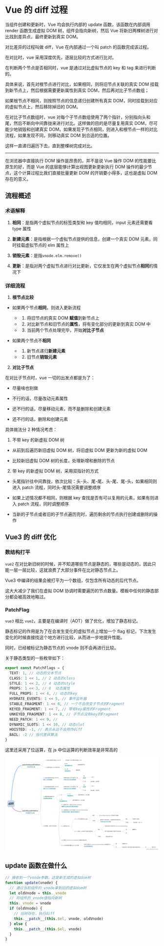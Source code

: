 # Vue 的 diff 过程

当组件创建和更新时，Vue 均会执行内部的 update 函数，该函数在内部调用 render 函数生成虚拟 DOM 树，组件会指向新树，然后 Vue 将新旧两棵树进行对比找到差异点，最终更新到真实 DOM。

对比差异的过程叫做 diff，Vue 在内部通过一个叫 patch 的函数完成该过程。

在对比时，vue 采用深度优先，逐层比较的方式进行比对。

在判断两个节点是否相同时，vue 是通过对比虚拟节点的 key 和 tag 来进行判断的。

具体来说，首先对根节点进行对比，如果相同，则将旧节点关联的真实 DOM 挂载到新节点上，然后根据需要更新属性到真实 DOM，然后再对比子节点数组；

如果根节点不相同，则按照节点的信息递归创建所有真实 DOM，同时挂载到对应的虚拟节点上，然后移除掉旧的 DOM。

在对比子节点数组时，vue 对每个子节点数组使用了两个指针，分别指向头和尾，然后不断向中间靠拢来进行对比。这样做的目的是尽量复用真实 DOM，尽可能少地销毁和创建真实 DOM。如果发现子节点相同，则进入和根节点一样的对比流程，如果发现不同，则移动真实 DOM 到合适的位置。

这样一直递归遍历下去，直到整棵树完成对比。

---

在浏览器中直接执行 DOM 操作是昂贵的，并不是说 Vue 操作 DOM 的性能要比原生的好，而是 Vue 的底层能够计算出视图更新更新执行 DOM 操作的最少节点，这个计算过程比我们直接批量更新 DOM 的开销要小得多，这也是虚拟 DOM 存在的意义。

## 流程概述

### 术语解释

1. **相同**：是指两个虚拟节点的标签类型和 key 值均相同，input 元素还需要看 type 属性

2. **新建元素**：是指根据一个虚拟节点提供的信息，创建一个真实 DOM 元素，同时挂载虚拟节点的 elm 属性上

3. **销毁元素**：是指`vnode.elm.remove()`

4. **更新**：是指对两个虚拟节点进行对比更新，它仅发生在两个虚拟节点**相同**的情况下

### 详细流程

1. **根节点比较**

- 如果两个节点**相同**，则进入更新流程

  - 1. 将旧节点的真实 DOM **赋值**到新节点上

  - 2. 对比新节点和旧节点的**属性**，将有变化部分的更新到真实 DOM 中

  - 3. 当前两个节点处理完毕，开始**对比子节点**

- 如果两个节点不**相同**

  - 1. 新节点递归**新建元素**

  - 2. 旧节点**销毁元素**

2. **对比子节点**

在对比子节点时，vue 一切的出发点都是为了：

- 尽量啥也别做

- 不行的话，尽量改动元素属性

- 还不行的话，尽量移动元素，而不是删除和创建元素

- 还不行的话，删除和创建元素

具体做法分 2 种情况考虑：

1. 不带 key 的新虚拟 DOM 树

- 从前到后遍历新旧虚拟 DOM 树，将旧虚拟 DOM 更新为新的虚拟 DOM

- 比较新旧虚拟 DOM 树的长度，处理新增和删除的节点

2. 带 key 的新虚拟 DOM 树，采用双指针的方式

- 头尾指针往中间靠拢，依次比较：头-头、尾-尾、头-尾、尾-头，如果相同则进入 patch 流程，同时头-尾情况需要调整顺序

- 如果上述情况都不相同，则根据 key 查找是否有可以复用的元素，如果有则进入 patch 流程，同时调整顺序

- 当新的子节点或者旧的子节点遍历完时，遍历剩余的节点执行创建或删除的操作

<!-- - 从前到后遍历新旧虚拟 DOM 树，寻找可复用节点，遇到不可复用节点就跳出循环

- 从后往前遍历新旧虚拟 DOM 树，寻找可复用节点，遇到不可复用节点就跳出循环

- 对比前两次遍历的索引，识别出两侧与中间新增与删除的节点

- 处理未识别出的节点 -->

## Vue3 的 diff 优化

### 数结构打平

`vue2` 在对比新旧树的时候，并不知道哪些节点是静态的，哪些是动态的，因此只能一层一层比较，这就浪费了大部分事件在比对静态节点上。

Vue3 中编译的结果会被打平为一个数组，仅包含所有动态的后代节点。

这大大减少了我们在虚拟 DOM 协调时需要遍历的节点数量。模板中任何的静态部分都会被高效地略过。

### PatchFlag

`vue3` 相比 `vue2`，主要是在编译时（AOT）做了优化，增加了静态标记。

静态标记的作用是为了在会发生变化的虚拟节点上增加一个 flag 标记，下次发生变化的时候直接找这个地方进行比较，从而进一步地提升性能。

同时，已经被标记为静态节点的 vnode 则不会再进行比较。

关于静态类型的一些枚举如下：

```ts
export const PatchFlags = {
  TEXT: 1, // 动态的文本节点
  CLASS: 1 << 1, // 2 动态的class
  STYLE: 1 << 2, // 4 动态的style
  PROPS: 1 << 3, // 8  动态属性
  FULL_PROPS: 1 << 4, // 动态的key
  HYDRATE_EVENTS: 1 << 5, // 事件监听器
  STABLE_FRAGMENT: 1 << 6, // 一个不会改变子节点的Fragment
  KEYED_FRAGMENT: 1 << 7, // 带有key属性的Fragment
  UNKEYED_FRAGMENT: 1 << 8, // 子节点没有key的Fragment
  NEED_PATCH: 1 << 9, //
  DYNAMIC_SLOTS: 1 << 10, // 动态slot
  HOISTED: -1, // 表示永远不会用作diff
  BAIL: -2 // 指代差异算法
}
```

这里还采用了位运算，在 js 中位运算的判断效率是非常高的

![Vue的diff过程](vue-diff.png)

## update 函数在做什么

```js
// 接收到一个vnode参数，这是新生成的虚拟dom树
function update(vnode) {
  // 通过当前组件的_vnode拿到旧的虚拟dom树
  let oldVnode = this._vnode
  // 将组件的_vnode值指向新树
  this._vnode = vnode
  if (oldVnode) {
    // 旧树存在，执行diff
    this.__patch__(this.$el, vnode, oldVnode)
  } else {
    this.__patch__(this.$el, vnode)
  }
}
```
